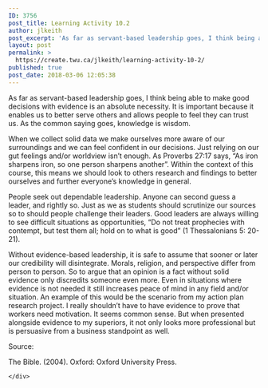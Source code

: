 ```yaml
---
ID: 3756
post_title: Learning Activity 10.2
author: jlkeith
post_excerpt: 'As far as servant-based leadership goes, I think being able to make good decisions with evidence is an absolute necessity. It is important because it enables us to better serve others and allows people to feel they can trust us. As the common saying goes, knowledge is wisdom. When we collect solid data we make [&hellip;]'
layout: post
permalink: >
  https://create.twu.ca/jlkeith/learning-activity-10-2/
published: true
post_date: 2018-03-06 12:05:38
---
```

As far as servant-based leadership goes, I think being able to make good decisions with evidence is an absolute necessity. It is important because it enables us to better serve others and allows people to feel they can trust us. As the common saying goes, knowledge is wisdom.

When we collect solid data we make ourselves more aware of our surroundings and we can feel confident in our decisions. Just relying on our gut feelings and/or worldview isn’t enough. As Proverbs 27:17 says, “As iron sharpens iron, so one person sharpens another”. Within the context of this course, this means we should look to others research and findings to better ourselves and further everyone&#8217;s knowledge in general.

People seek out dependable leadership. Anyone can second guess a leader, and rightly so. Just as we as students should scrutinize our sources so to should people challenge their leaders. Good leaders are always willing to see difficult situations as opportunities, “Do not treat prophecies with contempt, but test them all; hold on to what is good” (1 Thessalonians 5: 20-21).

Without evidence-based leadership, it is safe to assume that sooner or later our credibility will disintegrate. Morals, religion, and perspective differ from person to person. So to argue that an opinion is a fact without solid evidence only discredits someone even more. Even in situations where evidence is not needed it still increases peace of mind in any field and/or situation. An example of this would be the scenario from my action plan research project. I really shouldn’t have to have evidence to prove that workers need motivation. It seems common sense. But when presented alongside evidence to my superiors, it not only looks more professional but is persuasive from a business standpoint as well.

Source:

The Bible. (2004). Oxford: Oxford University Press.

<div id="themify_builder_content-112" data-postid="112" class="themify_builder_content themify_builder_content-112 themify_builder">

    </div>

<!-- /themify_builder_content -->